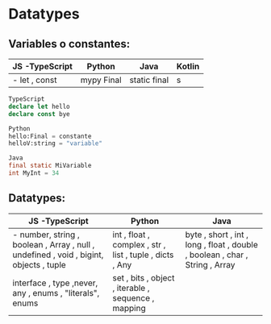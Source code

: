 # Datatypes
## Variables o constantes:
|JS -TypeScript  |Python  |Java  |Kotlin|
|--|--|--|--|
|- let , const|mypy Final  | static final|s
 
```ts
TypeScript
declare let hello
declare const bye

```
```python
Python
hello:Final = constante
helloV:string = "variable"
```
```java
Java
final static MiVariable
int MyInt = 34
```
## Datatypes:
|JS -TypeScript  |Python  |Java  |
|--|--|--|
|- number, string , boolean , Array , null , undefined , void , bigint, objects , tuple |int , float , complex , str , list , tuple , dicts , Any| byte , short , int , long , float , double , boolean , char , String , Array |
|interface , type ,never, any , enums , "literals", enums  |set , bits , object , iterable , sequence , mapping |



<!--stackedit_data:
eyJoaXN0b3J5IjpbLTIxNDI2NTY3NTEsMTM1NzI0Mjg5MSwxNj
gzODM2NDA1LDU3NDQ2MTM2MSw5MTgxOTI4NDQsLTE2MzQ0ODIy
MDEsNTA1MDk1OTg5LC05MzYyMzc4MjYsLTEzMjcxNTE4NDksMT
E2NDU2MDQwMSwyMDA1OTI4NDMsLTE3NTIwODY3NDUsNDAxMjg1
MTE1LC03OTAxODk3NzEsLTExNTczMzMxMjksLTEyMDQ0Mjg2Mz
ksMTYxOTkzNTIzXX0=
-->